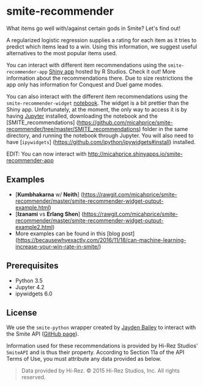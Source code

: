 # smite-recommender

What items go well with/against certain gods in Smite? Let's find out!


A regularized logistic regression supplies a rating for each item as it tries to predict which items lead to a win. Using this information, we suggest useful alternatives to the most popular items used.

You can interact with different item recommendations using the `smite-recommender-app` [Shiny app](http://micahprice.shinyapps.io/smite-recommender-app) hosted by R Studios. Check it out! More information about the recommendations there. Due to size restrictions the app only has information for Conquest and Duel game modes.

You can also interact with the different item recommendations using the `smite-recommender-widget` [notebook](https://github.com/micahprice/smite-recommender/blob/master/smite-recommender-widget.ipynb). The widget is a bit prettier than the Shiny app. Unfortunately, at the moment, the only way to access it is by having [Jupyter](http://jupyter.org/) installed, downloading the notebook and the [SMITE_recommendations] (https://github.com/micahprice/smite-recommender/tree/master/SMITE_recommendations) folder in the same directory, and running the notebook through Jupyter. You will also need to have [`ipywidgets`] (https://github.com/ipython/ipywidgets#install) installed.

EDIT: You can now interact with http://micahprice.shinyapps.io/smite-recommender-app

## Examples
- [**Kumbhakarna** w/ **Neith**] (https://rawgit.com/micahprice/smite-recommender/master/smite-recommender-widget-output-example.html)
- [**Izanami** vs **Erlang Shen**] (https://rawgit.com/micahprice/smite-recommender/master/smite-recommender-widget-output-example2.html)
- More examples can be found in this [blog post] (https://becausewhyexactly.com/2016/11/18/can-machine-learning-increase-your-win-rate-in-smite/)


## Prerequisites
- Python 3.5
- Jupyter 4.2
- ipywidgets 6.0


## License
 We use the `smite-python` wrapper created by [Jayden Bailey](http://twitter.com/jaydenkieran) to interact with the Smite API ([GitHub page](http://github.com/jaydenkieran/smite-python)).

Information used for these recommendations is provided by Hi-Rez Studios' `SmiteAPI` and is thus their property. According to Section 11a of the API Terms of Use, you must attribute any data provided as below.

> Data provided by Hi-Rez. © 2015 Hi-Rez Studios, Inc. All rights reserved.
